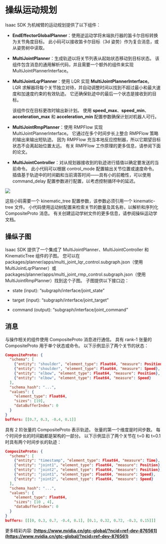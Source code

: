 # 操纵运动规划

Isaac SDK 为机械臂的运动规划提供了以下组件：

* **EndEffectorGlobalPlanner**：使用逆运动学将末端执行器的笛卡尔目标转换为关节角度目标。 此小码可以接收笛卡尔目标（3d 姿势）作为复合消息，或从姿势树中读取。

* **MultiJointPlanner**：生成轨迹以将关节列表从起始状态移动到目标状态。 该组件包含消息的通用解析代码，并且需要一个额外的组件来实现 MultiJointPlannerInterface。

* **MultiJointLqrPlanner**：使用 LQR 实现 **MultiJointPlannerInterface**。 LQR 求解器将每个关节独立对待，并自动调整时间以找到不超过最小和最大速度和加速度约束的有效轨迹。 它还确保轨迹中的最后一个状态是接收到的目标。

    该组件仅在目标更改时输出新计划。 使用 **speed_max**、**speed_min**、**acceleration_max** 和 **acceleration_min** 配置参数确保计划对机器人可行。

* **MultiJointRmpPlanner**：使用 RMPFlow 实现 MultiJointPlannerInterface。 它通过在多个时间步长上整合 RMPFlow 策略的输出来输出短轨迹。 因为 RMPFlow 充当本地反应控制器，所以它期望目标状态不会离起始位置太远。 有关 RMPFlow 工作原理的更多信息，请参阅下面的论文。

* **MultiJointController**：对从规划器接收到的轨迹进行插值以确定要发送的当前命令。 此小代码可以根据 control_mode 配置输出关节位置或速度命令。 插值基于轨迹中的时间戳和当前滴答时间——具有小的前瞻性，可以使用 command_delay 配置参数进行配置，以考虑控制循环中的延迟。


![](https://docs.nvidia.com/isaac/_images/motion_planning.jpg)


这些小码需要一个 kinematic_tree 配置参数，该参数必须引用一个 kinematic-tree 文件。 小代码使用运动树配置来检索关节的数量及其名称，以解析和序列化 CompositeProto 消息。 有关创建运动学树文件的更多信息，请参阅操纵运动学文档。

## 操纵子图
Isaac SDK 提供了一个集成了 MultiJointPlanner、MultiJointController 和 KinematicTree 组件的子图。 您可以在 packages/planner/apps/multi_joint_lqr_control.subgraph.json（使用 MultiJointLqrPlanner）或 packages/planner/apps/multi_joint_rmp_control.subgraph.json（使用 MultiJointRmpPlanner）找到这个子图。 子图提供以下接口边：

* state (input): “subgraph/interface/joint_state”

* target (input): “subgraph/interface/joint_target”

* command (output): “subgraph/interface/joint_command”

## 消息
与操作相关的组件使用 CompositeProto 消息进行通信。 具有 rank-1 张量的 CompositeProto 用于单个状态或命令。 以下示例显示了两个关节的状态：

```json
CompositeProto: {
  "schema": [
    {"entity": "shoulder", "element_type": Float64, "measure": Position},
    {"entity": "shoulder", "element_type": Float64, "measure": Speed},
    {"entity": "elbow", "element_type": Float64, "measure": Position},
    {"entity": "elbow", "element_type": Float64, "measure": Speed}
  ],
  "schema_hash": "...",
  "values": {
    "element_type": Float64,
    "sizes": [19],
    "dataBufferIndex": 0
  }
}
buffers: [[0.7, 0.3, -0.4, 0.1]]
```

具有 2 阶张量的 CompositeProto 表示轨迹。 张量的第一个维度是时间步数。 每个时间步长的时间戳都是架构的一部分。 以下示例显示了两个关节在 t=0 和 t=0.1 时具有两个时间步长的轨迹：

```json
CompositeProto: {
  "schema": [
    {"entity": "timestamp", "element_type": Float64, "measure": Time},
    {"entity": "joint1", "element_type": Float64, "measure": Position},
    {"entity": "joint2", "element_type": Float64, "measure": Position},
    {"entity": "joint1", "element_type": Float64, "measure": Speed},
    {"entity": "joint2", "element_type": Float64, "measure": Speed}
  ],
  "schema_hash": "...",
  "values": {
    "element_type": Float64,
    "sizes": [10 , 4],
    "dataBufferIndex": 0
  }
}
buffers: [[[0, 0.3, 0.7, -0.4, 0.1], [0.1, 0.32, 0.72, -0.3, 0.15]]]
```

更多精彩内容:
**[https://www.nvidia.cn/gtc-global/?ncid=ref-dev-876561](https://www.nvidia.cn/gtc-global/?ncid=ref-dev-876561)**






